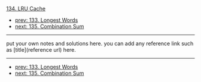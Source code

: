 [134. LRU Cache](http://www.lintcode.com/problem/lru-cache)

- [prev: 133. Longest Words](133-longest-words.md)
- [next: 135. Combination Sum](135-combination-sum.md)

---

put your own notes and solutions here.
you can add any reference link such as [title](reference url) here.

---

- [prev: 133. Longest Words](133-longest-words.md)
- [next: 135. Combination Sum](135-combination-sum.md)
